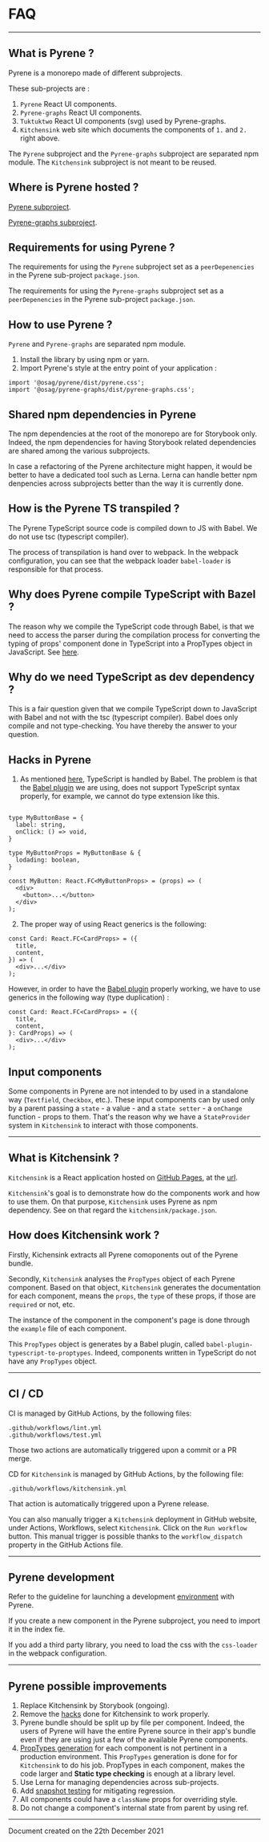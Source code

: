 # FAQ

----
## What is Pyrene ?
Pyrene is a monorepo made of different subprojects.

These sub-projects are :
1. `Pyrene` React UI components.
2. `Pyrene-graphs` React UI components.
3. `Tuktuktwo` React UI components (svg) used by Pyrene-graphs.
4. `Kitchensink` web site which documents the components of `1.` and `2.` right above.

The `Pyrene` subproject and the `Pyrene-graphs` subproject are separated npm module. The `Kitchensink` subproject is not meant to be reused.

## Where is Pyrene hosted ?
[Pyrene subproject](https://www.npmjs.com/package/@osag/pyrene).

[Pyrene-graphs subproject](https://www.npmjs.com/package/@osag/pyrene-graphs).

## Requirements for using Pyrene ?
The requirements for using the `Pyrene` subproject set as a `peerDepenencies` in the Pyrene sub-project `package.json`.

The requirements for using the `Pyrene-graphs` subproject set as a `peerDepenencies` in the Pyrene sub-project `package.json`.


## How to use Pyrene ?

`Pyrene` and `Pyrene-graphs` are separated npm module.

1. Install the library by using npm or yarn.
2. Import Pyrene's style at the entry point of your application :

```
import '@osag/pyrene/dist/pyrene.css';
import '@osag/pyrene-graphs/dist/pyrene-graphs.css';
```

## Shared npm dependencies in Pyrene
The npm dependencies at the root of the monorepo are for Storybook only. Indeed, the npm dependencies for having Storybook related dependencies are shared among the various subprojects.

In case a refactoring of the Pyrene architecture might happen, it would be better to have a dedicated tool such as Lerna. Lerna can handle better npm denpencies across subprojects better than the way it is currently done.


## How is the Pyrene TS transpiled ?
The Pyrene TypeScript source code is compiled down to JS with Babel. We do not use tsc (typescript compiler).

The process of transpilation is hand over to webpack. In the webpack configuration, you can see that the webpack loader `babel-loader` is responsible for that process.

## <a name="why-does-pyrene-compile-ts-with-bazel"></a>Why does Pyrene compile TypeScript with Bazel ?
The reason why we compile the TypeScript code through Babel, is that we need to access the parser during the compilation process for converting the typing of props' component done in TypeScript into a PropTypes object in JavaScript. See [here](#proptypes-generation).


## Why do we need TypeScript as dev dependency ?
This is a fair question given that we compile TypeScript down to JavaScript with Babel and not with the tsc (typescript compiler). Babel does only compile and not type-checking. You have thereby the answer to your question.

## <a name="hacks-in-pyrene"></a>Hacks in Pyrene

1. As mentioned [here](#why-does-pyrene-compile-ts-with-bazel), TypeScript is handled by Babel. The problem is that the [Babel plugin](#proptypes-generation) we are using, does not support TypeScript syntax properly, for example, we cannot do type extension like this.

```

type MyButtonBase = {
  label: string,
  onClick: () => void,
}

type MyButtonProps = MyButtonBase & {
  lodading: boolean,
}

const MyButton: React.FC<MyButtonProps> = (props) => (
  <div>
    <button>...</button>
  </div>
);
```

2. The proper way of using React generics is the following:

```
const Card: React.FC<CardProps> = ({
  title,
  content,
}) => (
  <div>...</div>
);
```

However, in order to have the [Babel plugin](#proptypes-generation) properly working, we have to use generics in the following way (type duplication) :

```
const Card: React.FC<CardProps> = ({
  title,
  content,
}: CardProps) => (
  <div>...</div>
);
```

## Input components
Some components in Pyrene are not intended to by used in a standalone way (`Textfield`, `Checkbox`, etc.). These input components can by used only by a parent passing a `state` - a value - and a `state setter` - a `onChange` function - props to them. That's the reason why we have a `StateProvider` system in `Kitchensink` to interact with those components.

----
## What is Kitchensink ?
`Kitchensink` is a React application hosted on [GitHub Pages](https://pages.github.com/), at the [url](https://open-ch.github.io/pyrene/).

`Kitchensink`'s goal is to demonstrate how do the components work and how to use them. On that purpose, `Kitchensink` uses Pyrene as npm dependency. See on that regard the `kitchensink/package.json`.


## How does Kitchensink work ?

Firstly, Kichensink extracts all Pyrene comoponents out of the Pyrene bundle.

Secondly, `Kitchensink` analyses the `PropTypes` object of each Pyrene component. Based on that object, `Kitchensink` generates the documentation for each component, means the `props`, the `type` of these props, if those are `required` or not, etc.

The instance of the component in the component's page is done through the `example` file of each component.

<a name="proptypes-generation"></a> This `PropTypes` object is generates by a Babel plugin, called `babel-plugin-typescript-to-proptypes`. Indeed, components written in TypeScript do not have any `PropTypes` object.

----

## CI / CD
CI is managed by GitHub Actions, by the following files:

```
.github/workflows/lint.yml
.github/workflows/test.yml
```
Those two actions are automatically triggered upon a commit or a PR merge.

CD for `Kitchensink` is managed by GitHub Actions, by the following file:
```
.github/workflows/kitchensink.yml
```
That action is automatically triggered upon a Pyrene release.

You can also manually trigger a `Kitchensink` deployment in GitHub website, under Actions, Workflows, select `Kitchensink`. Click on the `Run workflow` button. This manual trigger is possible thanks to the `workflow_dispatch` property in the GitHub Actions file.

____

## Pyrene development
Refer to the guideline for launching a development [environment](https://github.com/open-ch/pyrene/blob/main/kitchensink/DEVELOPMENT.md) with Pyrene. 

If you create a new component in the Pyrene subproject, you need to import it in the index fie.

If you add a third party library, you need to load the css with the `css-loader` in the webpack configuration.

----

## Pyrene possible improvements

1) Replace Kitchensink by Storybook (ongoing).
2) Remove the [hacks](#hacks-in-pyrene) done for Kitchensink to work properly.
2) Pyrene bundle should be split up by file per component. Indeed, the users of Pyrene will have the entire Pyrene source in their app's bundle even if they are using just a few of the available Pyrene components.
3) [PropTypes generation](#proptypes-generation) for each component is not pertinent in a production environment. This `PropTypes` generation is done for for `Kitchensink` to do his job. PropTypes in each component, makes the code larger and **Static type checking** is enough at a library level.
4) Use Lerna for managing dependencies across sub-projects.
5) Add [snapshot testing](https://jestjs.io/docs/snapshot-testing) for mitigating regression.
6) All components could have a `className` props for overriding style.
7) Do not change a component's internal state from parent by using ref.

----

Document created on the 22th December 2021 
